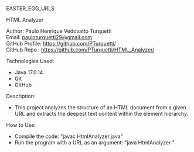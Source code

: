 EASTER_EGG_URLS

HTML Analyzer

Author: Paulo Henrique Vedovatto Turquetti  
Email: pauloturquetti29@gmail.com  
GitHub Profile: https://github.com/PTurquetti/  
GitHub Repo.: https://github.com/PTurquetti/HTML_Analyzer/  

Technologies Used:
  - Java 17.0.14
  - Git
  - GitHub

Description: 
  - This project analyzes the structure of an HTML document from a given URL and extracts the deepest text content within the element hierarchy.

How to Use:
  - Compile the code: "javac HtmlAnalyzer.java"
  - Run the program with a URL as an argument: "java HtmlAnalyzer <URL>"

